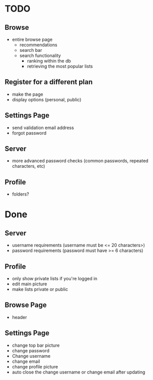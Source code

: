 # TODO

## Browse
- entire browse page
    - recommendations
    - search bar
    - search functionality
        - ranking within the db
        - retrieving the most popular lists

## Register for a different plan
- make the page
- display options (personal, public)

## Settings Page
- send validation email address
- forgot password

## Server
- more advanced password checks (common passwords, repeated characters, etc)

## Profile
- folders?


# Done

## Server
- username requirements (username must be <= 20 characters>)
- password requirements (password must have >= 6 characters)

## Profile
- only show private lists if you're logged in
- edit main picture
- make lists private or public

## Browse Page
- header

## Settings Page
- change top bar picture
- change password
- Change username
- change email
- change profile picture
- auto close the change username or change email after updating